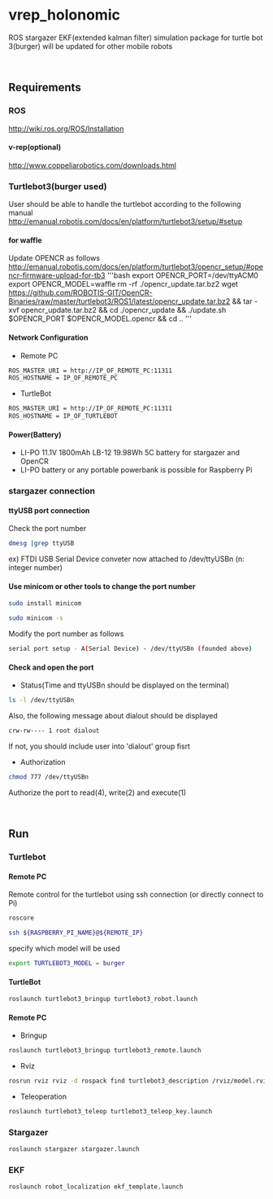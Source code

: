 # vrep_holonomic

ROS stargazer EKF(extended kalman filter) simulation package for turtle bot 3(burger)
will be updated for other mobile robots

<br/>

## Requirements

### ROS
http://wiki.ros.org/ROS/Installation

#### v-rep(optional)
http://www.coppeliarobotics.com/downloads.html

### Turtlebot3(burger used)
User should be able to handle the turtlebot according to the following manual
http://emanual.robotis.com/docs/en/platform/turtlebot3/setup/#setup

#### for waffle
Update OPENCR as follows
http://emanual.robotis.com/docs/en/platform/turtlebot3/opencr_setup/#opencr-firmware-upload-for-tb3
'''bash
export OPENCR_PORT=/dev/ttyACM0
export OPENCR_MODEL=waffle
rm -rf ./opencr_update.tar.bz2
wget https://github.com/ROBOTIS-GIT/OpenCR-Binaries/raw/master/turtlebot3/ROS1/latest/opencr_update.tar.bz2 && tar -xvf opencr_update.tar.bz2 && cd ./opencr_update && ./update.sh $OPENCR_PORT $OPENCR_MODEL.opencr && cd ..
'''

#### Network Configuration
- Remote PC
```bash
ROS_MASTER_URI = http://IP_OF_REMOTE_PC:11311
ROS_HOSTNAME = IP_OF_REMOTE_PC
```
- TurtleBot
```bash
ROS_MASTER_URI = http://IP_OF_REMOTE_PC:11311
ROS_HOSTNAME = IP_OF_TURTLEBOT
```
#### Power(Battery)
- LI-PO 11.1V 1800mAh LB-12 19.98Wh 5C battery for stargazer and OpenCR
- LI-PO battery or any portable powerbank is possible for Raspberry Pi

### stargazer connection
#### ttyUSB port connection
Check the port number
```bash
dmesg |grep ttyUSB
```
ex) FTDI USB Serial Device conveter now attached to /dev/ttyUSBn (n: integer number)

#### Use minicom or other tools to change the port number
```bash
sudo install minicom
```
```bash
sudo minicom -s
```
Modify the port number as follows
```bash
serial port setup - A(Serial Device) - /dev/ttyUSBn (founded above)
```

#### Check and open the port
- Status(Time and ttyUSBn should be displayed on the terminal)
```bash
ls -l /dev/ttyUSBn
```
Also, the following message about dialout should be displayed
```bash
crw-rw---- 1 root dialout
```
If not, you should include user into 'dialout' group fisrt

- Authorization
```bash
chmod 777 /dev/ttyUSBn
```
Authorize the port to read(4), write(2) and execute(1)


<br/>

## Run

### Turtlebot
#### Remote PC
Remote control for the turtlebot using ssh connection (or directly connect to Pi)
```bash
roscore
```
```bash
ssh ${RASPBERRY_PI_NAME}@${REMOTE_IP}
```
specify which model will be used
```bash
export TURTLEBOT3_MODEL = burger
```

#### TurtleBot
```bash
roslaunch turtlebot3_bringup turtlebot3_robot.launch
```

#### Remote PC
- Bringup
```bash
roslaunch turtlebot3_bringup turtlebot3_remote.launch
```
- Rviz
```bash
rosrun rviz rviz -d rospack find turtlebot3_description /rviz/model.rviz
```
- Teleoperation
```bash
roslaunch turtlebot3_teleop turtlebot3_teleop_key.launch
```

### Stargazer
```bash
roslaunch stargazer stargazer.launch
```

### EKF
```bash
roslaunch robot_localization ekf_template.launch
```